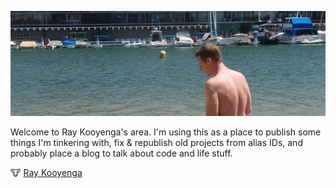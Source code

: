 ![Ray Kooyenga header](https://raw.githubusercontent.com/rkooyenga/.github/main/profile/twitter-banner.jpg) 

Welcome to Ray Kooyenga's area. I'm using this as a place to publish some things I'm tinkering with, fix & republish old projects from alias IDs, and probably place a blog to talk about code and life stuff.

🐮 [Ray Kooyenga](https://rkooyenga.github.io)


